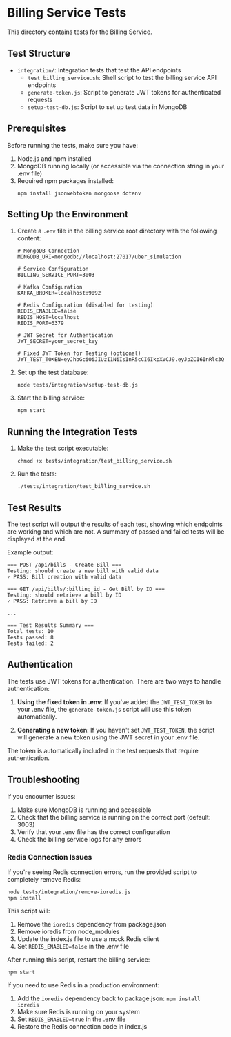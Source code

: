 # Billing Service Tests

This directory contains tests for the Billing Service.

## Test Structure

- `integration/`: Integration tests that test the API endpoints
  - `test_billing_service.sh`: Shell script to test the billing service API endpoints
  - `generate-token.js`: Script to generate JWT tokens for authenticated requests
  - `setup-test-db.js`: Script to set up test data in MongoDB

## Prerequisites

Before running the tests, make sure you have:

1. Node.js and npm installed
2. MongoDB running locally (or accessible via the connection string in your .env file)
3. Required npm packages installed:
   ```
   npm install jsonwebtoken mongoose dotenv
   ```

## Setting Up the Environment

1. Create a `.env` file in the billing service root directory with the following content:
   ```
   # MongoDB Connection
   MONGODB_URI=mongodb://localhost:27017/uber_simulation

   # Service Configuration
   BILLING_SERVICE_PORT=3003

   # Kafka Configuration
   KAFKA_BROKER=localhost:9092

   # Redis Configuration (disabled for testing)
   REDIS_ENABLED=false
   REDIS_HOST=localhost
   REDIS_PORT=6379

   # JWT Secret for Authentication
   JWT_SECRET=your_secret_key
   
   # Fixed JWT Token for Testing (optional)
   JWT_TEST_TOKEN=eyJhbGciOiJIUzI1NiIsInR5cCI6IkpXVCJ9.eyJpZCI6InRlc3QtYWRtaW4taWQiLCJyb2xlIjoiYWRtaW4iLCJleHAiOjE3NDYzODQzMTMsImlhdCI6MTc0NjM4MDcxM30.c66asBp8dVSBiEG_PQmgnCFjZpkwPLPaU2ZHDt4lQv0
   ```

2. Set up the test database:
   ```
   node tests/integration/setup-test-db.js
   ```

3. Start the billing service:
   ```
   npm start
   ```

## Running the Integration Tests

1. Make the test script executable:
   ```
   chmod +x tests/integration/test_billing_service.sh
   ```

2. Run the tests:
   ```
   ./tests/integration/test_billing_service.sh
   ```

## Test Results

The test script will output the results of each test, showing which endpoints are working and which are not. A summary of passed and failed tests will be displayed at the end.

Example output:
```
=== POST /api/bills - Create Bill ===
Testing: should create a new bill with valid data
✓ PASS: Bill creation with valid data

=== GET /api/bills/:billing_id - Get Bill by ID ===
Testing: should retrieve a bill by ID
✓ PASS: Retrieve a bill by ID

...

=== Test Results Summary ===
Total tests: 10
Tests passed: 8
Tests failed: 2
```

## Authentication

The tests use JWT tokens for authentication. There are two ways to handle authentication:

1. **Using the fixed token in .env**: If you've added the `JWT_TEST_TOKEN` to your .env file, the `generate-token.js` script will use this token automatically.

2. **Generating a new token**: If you haven't set `JWT_TEST_TOKEN`, the script will generate a new token using the JWT secret in your .env file.

The token is automatically included in the test requests that require authentication.

## Troubleshooting

If you encounter issues:

1. Make sure MongoDB is running and accessible
2. Check that the billing service is running on the correct port (default: 3003)
3. Verify that your .env file has the correct configuration
4. Check the billing service logs for any errors

### Redis Connection Issues

If you're seeing Redis connection errors, run the provided script to completely remove Redis:

```
node tests/integration/remove-ioredis.js
npm install
```

This script will:
1. Remove the `ioredis` dependency from package.json
2. Remove ioredis from node_modules
3. Update the index.js file to use a mock Redis client
4. Set `REDIS_ENABLED=false` in the .env file

After running this script, restart the billing service:

```
npm start
```

If you need to use Redis in a production environment:
1. Add the `ioredis` dependency back to package.json: `npm install ioredis`
2. Make sure Redis is running on your system
3. Set `REDIS_ENABLED=true` in the .env file
4. Restore the Redis connection code in index.js
